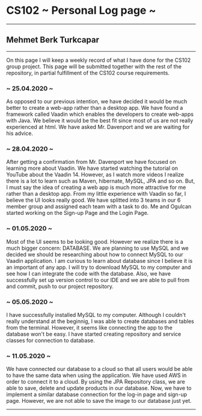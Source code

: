 # CS102 ~ Personal Log page ~
****
## Mehmet Berk Turkcapar 
****

On this page I will keep a weekly record of what I have done for the CS102 group project. This page will be submitted together with the rest of the repository, in partial fulfillment of the CS102 course requirements.

### ~ 25.04.2020 ~
As opposed to our previous intention, we have decided it would be much better to create a web-app rather than a desktop app. We have found a framework called Vaadin which enables the developers to create web-apps with Java. We believe it would be the best fit since most of us are not really experienced at html. We have asked Mr. Davenport and we are waiting for his advice.

### ~ 28.04.2020 ~
After getting a confirmation from Mr. Davenport we have focused on learning more about Vaadin. We have started watching the tutorial on YouTube about the Vaadin 14. However, as I watch more videos I realize there is a lot to learn such as Maven, hibernate, MySQL, JPA and so on. But, I must say the idea of creating a web app is much more attractive for me rather than a desktop app. From my little experience with Vaadin so far, I believe the UI looks really good. We have splitted into 3 teams in our 6 member group and assigned each team with a task to do. Me and Ogulcan started working on the Sign-up Page and the Login Page. 

### ~ 01.05.2020 ~
Most of the UI seems to be looking good. However we realize there is a much bigger concern: DATABASE. We are planning to use MySQL and we decided we should be researching about how to connect MySQL to our Vaadin application. I am curious to learn about database since I believe it is an important of any app. I will try to download MySQL to my computer and see how I can integrate the code with the database. Also, we have successfully set up version control to our IDE and we are able to pull from and commit, push to our project repository. 

### ~ 05.05.2020 ~
I have successfully installed MySQL to my computer. Although I couldn't really understand at the beginnig, I was able to create databases and tables from the terminal. However, it seems like connecting the app to the database won't be easy. I have started creating repository and service classes for connection to database.   

### ~ 11.05.2020 ~
We have connected our database to a cloud so that all users would be able to have the same data when using the application. We have used AWS in order to connect it to a cloud. By using the JPA Repository class, we are able to save, delete and update products in our database. Now, we have to implement a similar database connection for the log-in page and sign-up page. However, we are not able to save the image to our database just yet. 
****
